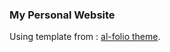 ### My Personal Website

Using template from : [al-folio theme](https://github.com/alshedivat/al-folio).
